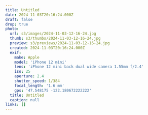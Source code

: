 ```yaml
---
title: Untitled
date: 2024-11-03T20:16:24.000Z
draft: false
drop: true
photo:
  url: s3/images/2024-11-03-12-16-24.jpg
  thumb: s3/thumbs/2024-11-03-12-16-24.jpg
  preview: s3/previews/2024-11-03-12-16-24.jpg
  created: 2024-11-03T20:16:24.000Z
  exif:
    make: Apple
    model: 'iPhone 12 mini'
    lens: 'iPhone 12 mini back dual wide camera 1.55mm f/2.4'
    iso: 25
    aperture: 2.4
    shutter_speed: 1/384
    focal_length: '1.6 mm'
    gps: '47.548175 -122.180672222222'
  title: Untitled
  caption: null
links: []
---
```

